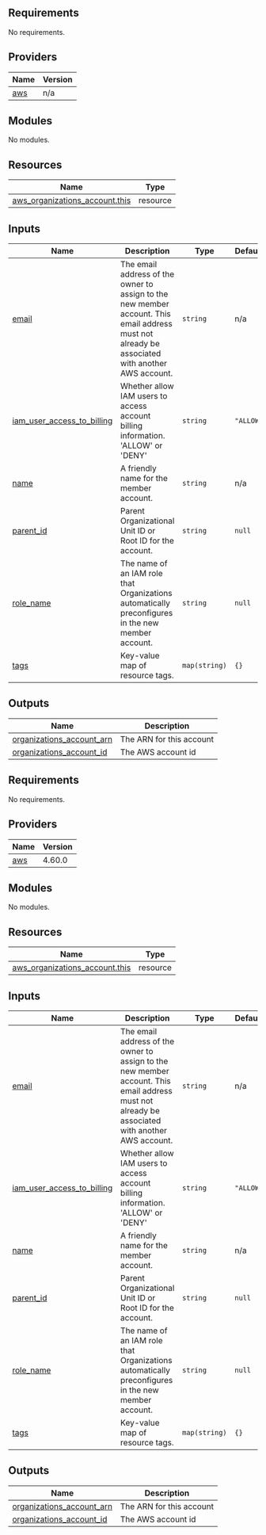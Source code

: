 ## Requirements

No requirements.

## Providers

| Name | Version |
|------|---------|
| <a name="provider_aws"></a> [aws](#provider\_aws) | n/a |

## Modules

No modules.

## Resources

| Name | Type |
|------|------|
| [aws_organizations_account.this](https://registry.terraform.io/providers/hashicorp/aws/latest/docs/resources/organizations_account) | resource |

## Inputs

| Name | Description | Type | Default | Required |
|------|-------------|------|---------|:--------:|
| <a name="input_email"></a> [email](#input\_email) | The email address of the owner to assign to the new member account. This email address must not already be associated with another AWS account. | `string` | n/a | yes |
| <a name="input_iam_user_access_to_billing"></a> [iam\_user\_access\_to\_billing](#input\_iam\_user\_access\_to\_billing) | Whether allow IAM users to access account billing information. 'ALLOW' or 'DENY' | `string` | `"ALLOW"` | no |
| <a name="input_name"></a> [name](#input\_name) | A friendly name for the member account. | `string` | n/a | yes |
| <a name="input_parent_id"></a> [parent\_id](#input\_parent\_id) | Parent Organizational Unit ID or Root ID for the account. | `string` | `null` | no |
| <a name="input_role_name"></a> [role\_name](#input\_role\_name) | The name of an IAM role that Organizations automatically preconfigures in the new member account. | `string` | `null` | no |
| <a name="input_tags"></a> [tags](#input\_tags) | Key-value map of resource tags. | `map(string)` | `{}` | no |

## Outputs

| Name | Description |
|------|-------------|
| <a name="output_organizations_account_arn"></a> [organizations\_account\_arn](#output\_organizations\_account\_arn) | The ARN for this account |
| <a name="output_organizations_account_id"></a> [organizations\_account\_id](#output\_organizations\_account\_id) | The AWS account id |
<!-- BEGINNING OF PRE-COMMIT-TERRAFORM DOCS HOOK -->
## Requirements

No requirements.

## Providers

| Name | Version |
|------|---------|
| <a name="provider_aws"></a> [aws](#provider\_aws) | 4.60.0 |

## Modules

No modules.

## Resources

| Name | Type |
|------|------|
| [aws_organizations_account.this](https://registry.terraform.io/providers/hashicorp/aws/latest/docs/resources/organizations_account) | resource |

## Inputs

| Name | Description | Type | Default | Required |
|------|-------------|------|---------|:--------:|
| <a name="input_email"></a> [email](#input\_email) | The email address of the owner to assign to the new member account. This email address must not already be associated with another AWS account. | `string` | n/a | yes |
| <a name="input_iam_user_access_to_billing"></a> [iam\_user\_access\_to\_billing](#input\_iam\_user\_access\_to\_billing) | Whether allow IAM users to access account billing information. 'ALLOW' or 'DENY' | `string` | `"ALLOW"` | no |
| <a name="input_name"></a> [name](#input\_name) | A friendly name for the member account. | `string` | n/a | yes |
| <a name="input_parent_id"></a> [parent\_id](#input\_parent\_id) | Parent Organizational Unit ID or Root ID for the account. | `string` | `null` | no |
| <a name="input_role_name"></a> [role\_name](#input\_role\_name) | The name of an IAM role that Organizations automatically preconfigures in the new member account. | `string` | `null` | no |
| <a name="input_tags"></a> [tags](#input\_tags) | Key-value map of resource tags. | `map(string)` | `{}` | no |

## Outputs

| Name | Description |
|------|-------------|
| <a name="output_organizations_account_arn"></a> [organizations\_account\_arn](#output\_organizations\_account\_arn) | The ARN for this account |
| <a name="output_organizations_account_id"></a> [organizations\_account\_id](#output\_organizations\_account\_id) | The AWS account id |
<!-- END OF PRE-COMMIT-TERRAFORM DOCS HOOK -->
